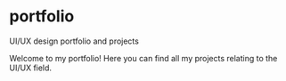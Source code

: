 # portfolio
UI/UX design portfolio and projects

Welcome to my portfolio! Here you can find all my projects relating to the UI/UX field. 
